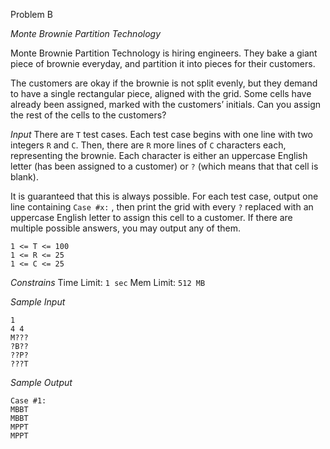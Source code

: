 Problem B

*Monte Brownie Partition Technology*

Monte Brownie Partition Technology is hiring engineers. They bake a giant piece
of brownie everyday, and partition it into pieces for their customers.

The customers are okay if the brownie is not split evenly, but they demand to
have a single rectangular piece, aligned with the grid. Some cells have already
been assigned, marked with the customers’ initials. Can you assign the rest
of the cells to the customers?

*Input*
There are `T` test cases. Each test case begins with one line with two integers
`R` and `C`. Then, there are `R` more lines of `C` characters each,
representing the brownie. Each character is either an uppercase English
letter (has been assigned to a customer) or `?` (which means that that cell is
blank).

It is guaranteed that this is always possible. For each test case, output one
line containing `Case #x:` , then print the grid with every `?` replaced with
an uppercase English letter to assign this cell to a customer. If there are
multiple possible answers, you may output any of them.

```
1 <= T <= 100  
1 <= R <= 25  
1 <= C <= 25  
```

*Constrains*
Time Limit: `1 sec`
Mem Limit: `512 MB`

*Sample Input*
```
1
4 4
M???
?B??
??P?
???T
```

*Sample Output*
```
Case #1:
MBBT
MBBT
MPPT
MPPT
```
